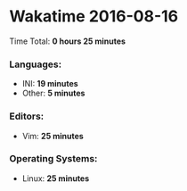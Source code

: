 # Wakatime 2016-08-16

Time Total: **0 hours 25 minutes**

### Languages:
- INI: **19 minutes** 
- Other: **5 minutes** 

### Editors:
- Vim: **25 minutes** 

### Operating Systems:
- Linux: **25 minutes** 

